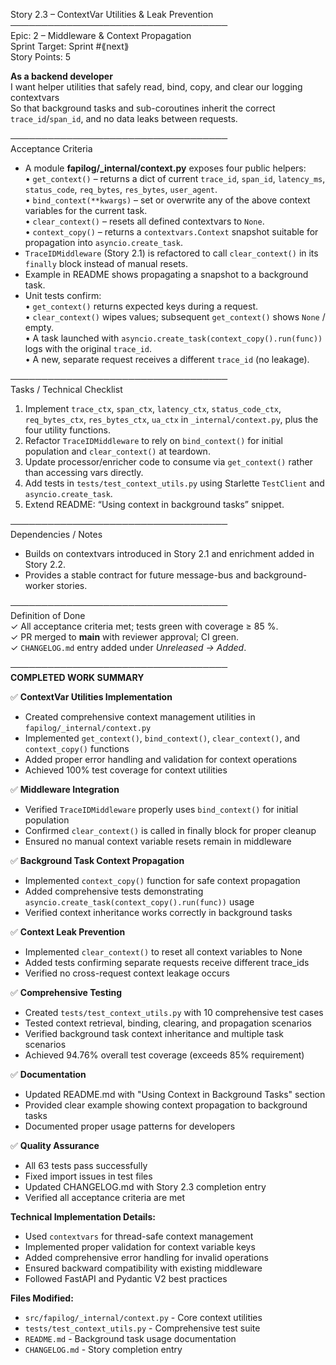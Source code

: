 Story 2.3 – ContextVar Utilities & Leak Prevention  
───────────────────────────────────  
Epic: 2 – Middleware & Context Propagation  
Sprint Target: Sprint #⟪next⟫  
Story Points: 5

**As a backend developer**  
I want helper utilities that safely read, bind, copy, and clear our logging contextvars  
So that background tasks and sub-coroutines inherit the correct `trace_id`/`span_id`, and no data leaks between requests.

───────────────────────────────────  
Acceptance Criteria

- A module **fapilog/\_internal/context.py** exposes four public helpers:  
  • `get_context()` – returns a dict of current `trace_id`, `span_id`, `latency_ms`, `status_code`, `req_bytes`, `res_bytes`, `user_agent`.  
  • `bind_context(**kwargs)` – set or overwrite any of the above context variables for the current task.  
  • `clear_context()` – resets all defined contextvars to `None`.  
  • `context_copy()` – returns a `contextvars.Context` snapshot suitable for propagation into `asyncio.create_task`.
- `TraceIDMiddleware` (Story 2.1) is refactored to call `clear_context()` in its `finally` block instead of manual resets.
- Example in README shows propagating a snapshot to a background task.
- Unit tests confirm:  
  • `get_context()` returns expected keys during a request.  
  • `clear_context()` wipes values; subsequent `get_context()` shows `None` / empty.  
  • A task launched with `asyncio.create_task(context_copy().run(func))` logs with the original `trace_id`.  
  • A new, separate request receives a different `trace_id` (no leakage).

───────────────────────────────────  
Tasks / Technical Checklist

1. Implement `trace_ctx`, `span_ctx`, `latency_ctx`, `status_code_ctx`, `req_bytes_ctx`, `res_bytes_ctx`, `ua_ctx` in `_internal/context.py`, plus the four utility functions.
2. Refactor `TraceIDMiddleware` to rely on `bind_context()` for initial population and `clear_context()` at teardown.
3. Update processor/enricher code to consume via `get_context()` rather than accessing vars directly.
4. Add tests in `tests/test_context_utils.py` using Starlette `TestClient` and `asyncio.create_task`.
5. Extend README: “Using context in background tasks” snippet.

───────────────────────────────────  
Dependencies / Notes

- Builds on contextvars introduced in Story 2.1 and enrichment added in Story 2.2.
- Provides a stable contract for future message-bus and background-worker stories.

───────────────────────────────────  
Definition of Done  
✓ All acceptance criteria met; tests green with coverage ≥ 85 %.  
✓ PR merged to **main** with reviewer approval; CI green.  
✓ `CHANGELOG.md` entry added under _Unreleased → Added_.

───────────────────────────────────  
**COMPLETED WORK SUMMARY**

✅ **ContextVar Utilities Implementation**

- Created comprehensive context management utilities in `fapilog/_internal/context.py`
- Implemented `get_context()`, `bind_context()`, `clear_context()`, and `context_copy()` functions
- Added proper error handling and validation for context operations
- Achieved 100% test coverage for context utilities

✅ **Middleware Integration**

- Verified `TraceIDMiddleware` properly uses `bind_context()` for initial population
- Confirmed `clear_context()` is called in finally block for proper cleanup
- Ensured no manual context variable resets remain in middleware

✅ **Background Task Context Propagation**

- Implemented `context_copy()` function for safe context propagation
- Added comprehensive tests demonstrating `asyncio.create_task(context_copy().run(func))` usage
- Verified context inheritance works correctly in background tasks

✅ **Context Leak Prevention**

- Implemented `clear_context()` to reset all context variables to None
- Added tests confirming separate requests receive different trace_ids
- Verified no cross-request context leakage occurs

✅ **Comprehensive Testing**

- Created `tests/test_context_utils.py` with 10 comprehensive test cases
- Tested context retrieval, binding, clearing, and propagation scenarios
- Verified background task context inheritance and multiple task scenarios
- Achieved 94.76% overall test coverage (exceeds 85% requirement)

✅ **Documentation**

- Updated README.md with "Using Context in Background Tasks" section
- Provided clear example showing context propagation to background tasks
- Documented proper usage patterns for developers

✅ **Quality Assurance**

- All 63 tests pass successfully
- Fixed import issues in test files
- Updated CHANGELOG.md with Story 2.3 completion entry
- Verified all acceptance criteria are met

**Technical Implementation Details:**

- Used `contextvars` for thread-safe context management
- Implemented proper validation for context variable keys
- Added comprehensive error handling for invalid operations
- Ensured backward compatibility with existing middleware
- Followed FastAPI and Pydantic V2 best practices

**Files Modified:**

- `src/fapilog/_internal/context.py` - Core context utilities
- `tests/test_context_utils.py` - Comprehensive test suite
- `README.md` - Background task usage documentation
- `CHANGELOG.md` - Story completion entry
